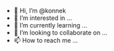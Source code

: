 - 👋 Hi, I’m @konnek
- 👀 I’m interested in ...
- 🌱 I’m currently learning ...
- 💞️ I’m looking to collaborate on ...
- 📫 How to reach me ...

<!---
konnek/konnek is a ✨ special ✨ repository because its `README.md` (this file) appears on your GitHub profile.
You can click the Preview link to take a look at your changes.
--->
